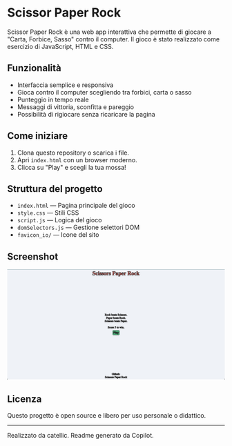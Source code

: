 # Scissor Paper Rock

Scissor Paper Rock è una web app interattiva che permette di giocare a "Carta, Forbice, Sasso" contro il computer. Il gioco è stato realizzato come esercizio di JavaScript, HTML e CSS.

## Funzionalità

- Interfaccia semplice e responsiva
- Gioca contro il computer scegliendo tra forbici, carta o sasso
- Punteggio in tempo reale
- Messaggi di vittoria, sconfitta e pareggio
- Possibilità di rigiocare senza ricaricare la pagina

## Come iniziare

1. Clona questo repository o scarica i file.
2. Apri `index.html` con un browser moderno.
3. Clicca su "Play" e scegli la tua mossa!

## Struttura del progetto

- `index.html` — Pagina principale del gioco
- `style.css` — Stili CSS
- `script.js` — Logica del gioco
- `domSelectors.js` — Gestione selettori DOM
- `favicon_io/` — Icone del sito

## Screenshot

![Scissor Paper Rock Screenshot](home.png) <!-- Inserisci uno screenshot se disponibile -->

## Licenza

Questo progetto è open source e libero per uso personale o didattico.

---

Realizzato da catellic. Readme generato da Copilot.